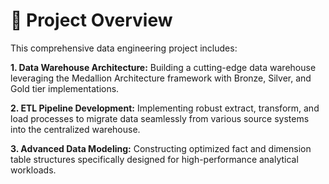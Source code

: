 # 📖 Project Overview
This comprehensive data engineering project includes:

**1. Data Warehouse Architecture:** Building a cutting-edge data warehouse leveraging the Medallion Architecture framework with Bronze, Silver, and Gold tier implementations.

**2. ETL Pipeline Development:** Implementing robust extract, transform, and load processes to migrate data seamlessly from various source systems into the centralized warehouse.

**3. Advanced Data Modeling:** Constructing optimized fact and dimension table structures specifically designed for high-performance analytical workloads.
